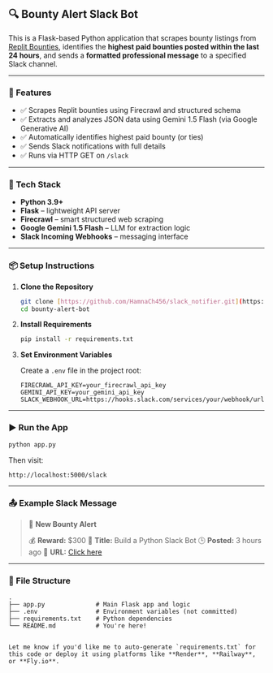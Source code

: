 ## 🔍 Bounty Alert Slack Bot

This is a Flask-based Python application that scrapes bounty listings from [Replit Bounties](https://replit.com/bounties), identifies the **highest paid bounties posted within the last 24 hours**, and sends a **formatted professional message** to a specified Slack channel.

---

### 🚀 Features

* ✅ Scrapes Replit bounties using Firecrawl and structured schema
* ✅ Extracts and analyzes JSON data using Gemini 1.5 Flash (via Google Generative AI)
* ✅ Automatically identifies highest paid bounty (or ties)
* ✅ Sends Slack notifications with full details
* ✅ Runs via HTTP GET on `/slack`

---

### 🧠 Tech Stack

* **Python 3.9+**
* **Flask** – lightweight API server
* **Firecrawl** – smart structured web scraping
* **Google Gemini 1.5 Flash** – LLM for extraction logic
* **Slack Incoming Webhooks** – messaging interface

---

### 📦 Setup Instructions

1. **Clone the Repository**

   ```bash
   git clone [https://github.com/HamnaCh456/slack_notifier.git](https://github.com/HamnaCh456/slack_notifier.git)
   cd bounty-alert-bot
   ```
2. **Install Requirements**

   ```bash
   pip install -r requirements.txt
   ```

3. **Set Environment Variables**

   Create a `.env` file in the project root:

   ```
   FIRECRAWL_API_KEY=your_firecrawl_api_key
   GEMINI_API_KEY=your_gemini_api_key
   SLACK_WEBHOOK_URL=https://hooks.slack.com/services/your/webhook/url
   ```

---

### ▶️ Run the App

```bash
python app.py
```

Then visit:

```
http://localhost:5000/slack
```

---

### 📤 Example Slack Message

> 🎯 **New Bounty Alert**
>
> 💰 **Reward:** \$300
> 📝 **Title:** Build a Python Slack Bot
> 🕒 **Posted:** 3 hours ago
> 🔗 **URL:** [Click here](https://replit.com/bounties/12345)

---

### 📁 File Structure

```
.
├── app.py              # Main Flask app and logic
├── .env                # Environment variables (not committed)
├── requirements.txt    # Python dependencies
└── README.md           # You're here!


Let me know if you'd like me to auto-generate `requirements.txt` for this code or deploy it using platforms like **Render**, **Railway**, or **Fly.io**.
